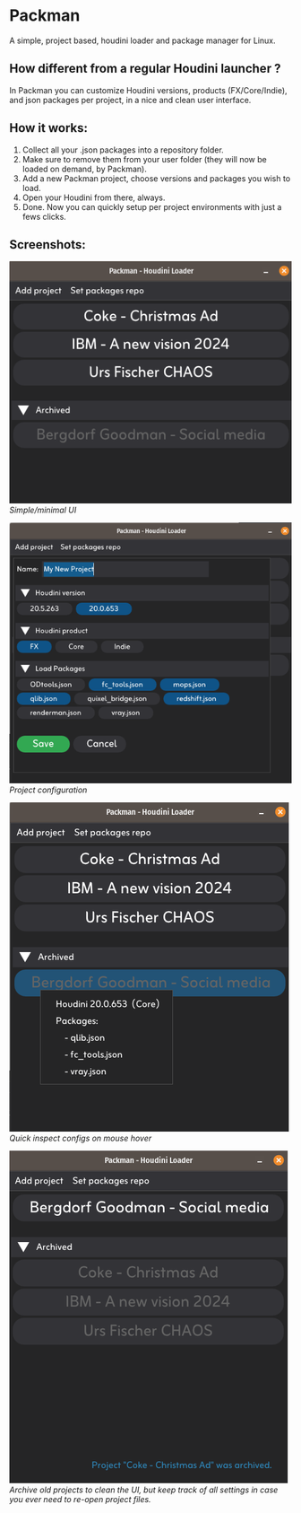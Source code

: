 # Packman
A simple, project based, houdini loader and package manager for Linux.

## How different from a regular Houdini launcher ?

In Packman you can customize Houdini versions, products (FX/Core/Indie), and json packages per project, in a nice and clean user interface.

## How it works:
1. Collect all your .json packages into a repository folder.
2. Make sure to remove them from your user folder (they will now be loaded on demand, by Packman).
3. Add a new Packman project, choose versions and packages you wish to load.
4. Open your Houdini from there, always.
5. Done. Now you can quickly setup per project environments with just a fews clicks.

## Screenshots:

![Packman UI](./images/screenshot1.png)  
*Simple/minimal UI*

![Add project](./images/screenshot2.png)
*Project configuration*

![Config preview](./images/screenshot3.png)
*Quick inspect configs on mouse hover*

![Archives](./images/screenshot4.png)
*Archive old projects to clean the UI, but keep track of all settings in case you ever need to re-open project files.*


